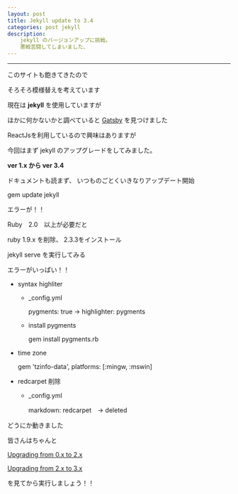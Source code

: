 ```yaml
---
layout: post
title: Jekyll update to 3.4
categories: post jekyll
description: 
    jekyll のバージョンアップに挑戦。
    悪戦苦闘してしまいました、
---
```


------
このサイトも飽きてきたので

そろそろ模様替えを考えています

現在は __jekyll__ を使用していますが

ほかに何かないかと調べていると [Gatsby](https://github.com/gatsbyjs/gatsby) を見つけました

ReactJsを利用しているので興味はありますが

今回はまず jekyll のアップグレードをしてみました。

__ver 1.x から ver 3.4__

ドキュメントも読まず、
いつものごとくいきなりアップデート開始

gem update jekyll

エラーが！！

Ruby　2.0　以上が必要だと

ruby 1.9.x を削除、 2.3.3をインストール

jekyll serve を実行してみる

エラーがいっぱい！！

+ syntax highliter
    
    + _config.yml
      
        pygments: true -> highlighter: pygments

    + install pygments

        gem install pygments.rb


+ time zone

    gem 'tzinfo-data', platforms: [:mingw, :mswin]


+ redcarpet 削除

    + _config.yml

        markdown: redcarpet　-> deleted

どうにか動きました          

皆さんはちゃんと

[Upgrading from 0.x to 2.x](https://jekyllrb.com/docs/upgrading/0-to-2/)

[Upgrading from 2.x to 3.x](https://jekyllrb.com/docs/upgrading/2-to-3/) 

を見てから実行しましょう！！
